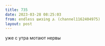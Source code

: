 ```yaml
---
title: 735
date: 2023-03-28 08:25:03
from: endless шизing ⍼ (channel1162404975)
layout: post
---
```


уже с утра мотают нервы
